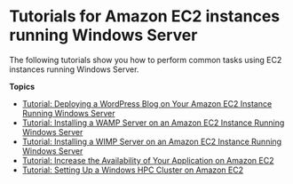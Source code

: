 # Tutorials for Amazon EC2 instances running Windows Server<a name="ec2-tutorials"></a>

The following tutorials show you how to perform common tasks using EC2 instances running Windows Server\.

**Topics**
+ [Tutorial: Deploying a WordPress Blog on Your Amazon EC2 Instance Running Windows Server](EC2Win_CreateWordPressBlog.md)
+ [Tutorial: Installing a WAMP Server on an Amazon EC2 Instance Running Windows Server](install-WAMP.md)
+ [Tutorial: Installing a WIMP Server on an Amazon EC2 Instance Running Windows Server](install-WIMP.md)
+ [Tutorial: Increase the Availability of Your Application on Amazon EC2](ec2-increase-availability.md)
+ [Tutorial: Setting Up a Windows HPC Cluster on Amazon EC2](ConfigWindowsHPC.md)